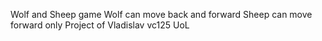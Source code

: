 Wolf and Sheep game
Wolf can move back and forward
Sheep can move forward only
Project of Vladislav vc125 UoL